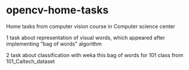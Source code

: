 opencv-home-tasks
=================

Home tasks from computer vision course in Computer science center


1 task about representation of visual words, which appeared after implementing "bag of words" algorithm 

2 task about classification with weka this bag of words for 101 class from 101_Caltech_dataset
